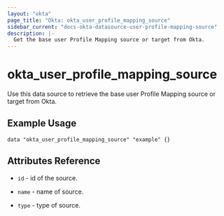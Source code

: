 ```yaml
---
layout: "okta"
page_title: "Okta: okta_user_profile_mapping_source"
sidebar_current: "docs-okta-datasource-user-profile-mapping-source"
description: |-
  Get the base user Profile Mapping source or target from Okta.
---
```


# okta_user_profile_mapping_source

Use this data source to retrieve the base user Profile Mapping source or target from Okta.

## Example Usage

```hcl
data "okta_user_profile_mapping_source" "example" {}
```

## Attributes Reference

* `id` - id of the source.

* `name` - name of source.

* `type` - type of source.
